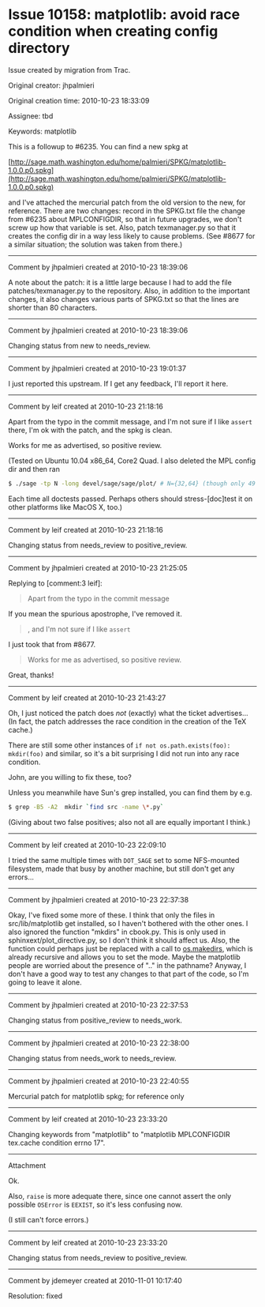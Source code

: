# Issue 10158: matplotlib: avoid race condition when creating config directory

Issue created by migration from Trac.

Original creator: jhpalmieri

Original creation time: 2010-10-23 18:33:09

Assignee: tbd

Keywords: matplotlib

This is a followup to #6235.  You can find a new spkg at 

[http://sage.math.washington.edu/home/palmieri/SPKG/matplotlib-1.0.0.p0.spkg](http://sage.math.washington.edu/home/palmieri/SPKG/matplotlib-1.0.0.p0.spkg)

and I've attached the mercurial patch from the old version to the new, for reference.  There are two changes: record in the SPKG.txt file the change from #6235 about MPLCONFIGDIR, so that in future upgrades, we don't screw up how that variable is set.  Also, patch texmanager.py so that it creates the config dir in a way less likely to cause problems.  (See #8677 for a similar situation; the solution was taken from there.)


---

Comment by jhpalmieri created at 2010-10-23 18:39:06

A note about the patch: it is a little large because I had to add the file patches/texmanager.py to the repository.  Also, in addition to the important changes, it also changes various parts of SPKG.txt so that the lines are shorter than 80 characters.


---

Comment by jhpalmieri created at 2010-10-23 18:39:06

Changing status from new to needs_review.


---

Comment by jhpalmieri created at 2010-10-23 19:01:37

I just reported this upstream.  If I get any feedback, I'll report it here.


---

Comment by leif created at 2010-10-23 21:18:16

Apart from the typo in the commit message, and I'm not sure if I like `assert` there, I'm ok with the patch, and the spkg is clean.

Works for me as advertised, so positive review.

(Tested on Ubuntu 10.04 x86_64, Core2 Quad. I also deleted the MPL config dir and then ran

```sh
$ ./sage -tp N -long devel/sage/sage/plot/ # N={32,64} (though only 49 files)
```

Each time all doctests passed. Perhaps others should stress-[doc]test it on other platforms like MacOS X, too.)


---

Comment by leif created at 2010-10-23 21:18:16

Changing status from needs_review to positive_review.


---

Comment by jhpalmieri created at 2010-10-23 21:25:05

Replying to [comment:3 leif]:
> Apart from the typo in the commit message

If you mean the spurious apostrophe, I've removed it.

> , and I'm not sure if I like `assert` 

I just took that from #8677. 

> Works for me as advertised, so positive review.

Great, thanks!


---

Comment by leif created at 2010-10-23 21:43:27

Oh, I just noticed the patch does _not_ (exactly) what the ticket advertises... 
(In fact, the patch addresses the race condition in the creation of the TeX cache.)

There are still some other instances of `if not os.path.exists(foo): mkdir(foo)` and similar, so it's a bit surprising I did not run into any race condition.

John, are you willing to fix these, too?

Unless you meanwhile have Sun's grep installed, you can find them by e.g.

```sh
$ grep -B5 -A2  mkdir `find src -name \*.py`
```

(Giving about two false positives; also not all are equally important I think.)


---

Comment by leif created at 2010-10-23 22:09:10

I tried the same multiple times with `DOT_SAGE` set to some NFS-mounted filesystem, made that busy by another machine, but still don't get any errors...


---

Comment by jhpalmieri created at 2010-10-23 22:37:38

Okay, I've fixed some more of these.  I think that only the files in src/lib/matplotlib get installed, so I haven't bothered with the other ones.  I also ignored the function "mkdirs" in cbook.py.  This is only used in sphinxext/plot_directive.py, so I don't think it should affect us.  Also, the function could perhaps just be replaced with a call to [os.makedirs](http://docs.python.org/library/os.html#os.makedirs), which is already recursive and allows you to set the mode.  Maybe the matplotlib people are worried about the presence of ".." in the pathname?  Anyway, I don't have a good way to test any changes to that part of the code, so I'm going to leave it alone.


---

Comment by jhpalmieri created at 2010-10-23 22:37:53

Changing status from positive_review to needs_work.


---

Comment by jhpalmieri created at 2010-10-23 22:38:00

Changing status from needs_work to needs_review.


---

Comment by jhpalmieri created at 2010-10-23 22:40:55

Mercurial patch for matplotlib spkg; for reference only


---

Comment by leif created at 2010-10-23 23:33:20

Changing keywords from "matplotlib" to "matplotlib MPLCONFIGDIR tex.cache condition errno 17".


---

Attachment

Ok.

Also, `raise` is more adequate there, since one cannot assert the only possible `OSError` is `EEXIST`, so it's less confusing now.

(I still can't force errors.)


---

Comment by leif created at 2010-10-23 23:33:20

Changing status from needs_review to positive_review.


---

Comment by jdemeyer created at 2010-11-01 10:17:40

Resolution: fixed
